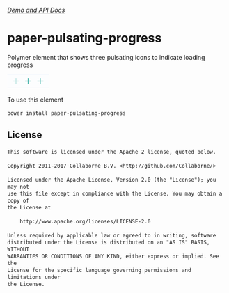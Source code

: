 _[Demo and API Docs](http://collaborne.github.io/paper-pulsating-progress)_

# paper-pulsating-progress
Polymer element that shows three pulsating icons to indicate loading progress

![Screenshot: Pulsating progress](/doc/screenshot.png "Screenshot: Pulsating progress")

To use this element

```bash
bower install paper-pulsating-progress
```


## License

    This software is licensed under the Apache 2 license, quoted below.

    Copyright 2011-2017 Collaborne B.V. <http://github.com/Collaborne/>

    Licensed under the Apache License, Version 2.0 (the "License"); you may not
    use this file except in compliance with the License. You may obtain a copy of
    the License at

        http://www.apache.org/licenses/LICENSE-2.0

    Unless required by applicable law or agreed to in writing, software
    distributed under the License is distributed on an "AS IS" BASIS, WITHOUT
    WARRANTIES OR CONDITIONS OF ANY KIND, either express or implied. See the
    License for the specific language governing permissions and limitations under
    the License.
